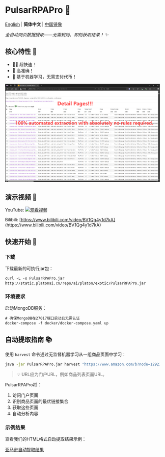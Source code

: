 # PulsarRPAPro 🚀

[English](README.md) | **简体中文** | [中国镜像](https://gitee.com/platonai_galaxyeye/exotic)

*全自动网页数据提取——无需规则，即刻获取结果！* ✨

## 核心特性 🌟

* 🏃‍♂️ 超快速！
* 🎯 高准确！
* 🤖 基于机器学习，无需支付代币！

![自动提取结果截图](docs/amazon.png)

## 演示视频 🎥

YouTube: 
[![观看视频](https://img.youtube.com/vi/qoXbnL4wdtc/0.jpg)](https://www.youtube.com/watch?v=qoXbnL4wdtc)

Bilibili: 
[https://www.bilibili.com/video/BV1Qg4y1d7kA](https://www.bilibili.com/video/BV1Qg4y1d7kA)

## 快速开始 🚀

### 下载

下载最新的可执行jar包：

```shell
curl -L -o PulsarRPAPro.jar http://static.platonai.cn/repo/ai/platon/exotic/PulsarRPAPro.jar
```

### 环境要求

启动MongoDB服务：
```shell
# 确保MongoDB在27017端口启动且无需认证
docker-compose -f docker/docker-compose.yaml up
```

## 自动提取指南 📚

使用 `harvest` 命令通过无监督机器学习从一组商品页面中学习：

```bash
java -jar PulsarRPAPro.jar harvest "https://www.amazon.com/b?node=1292115011" -diagnose -refresh
```

> 💡 URL应为门户URL，例如商品列表页面URL。

PulsarRPAPro将：
1. 访问门户页面
2. 识别商品页面的最优链接集合
3. 获取这些页面
4. 自动分析内容

### 示例结果

查看我们的HTML格式自动提取结果示例：

[亚马逊自动提取结果](docs/amazon-harvest-result.html)
